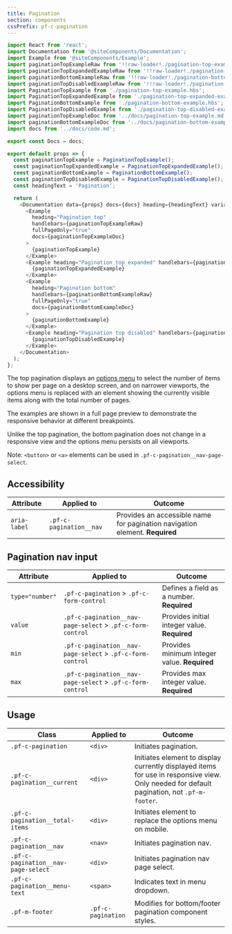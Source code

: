```yaml
---
title: Pagination
section: components
cssPrefix: pf-c-pagination
---
```


```js
import React from 'react';
import Documentation from '@siteComponents/Documentation';
import Example from '@siteComponents/Example';
import paginationTopExampleRaw from '!!raw-loader!./pagination-top-example.hbs';
import paginationTopExpandedExampleRaw from '!!raw-loader!./pagination-top-expanded-example.hbs';
import paginationBottomExampleRaw from '!!raw-loader!./pagination-bottom-example.hbs';
import paginationTopDisabledExampleRaw from '!!raw-loader!./pagination-top-disabled-example.hbs';
import PaginationTopExample from './pagination-top-example.hbs';
import PaginationTopExpandedExample from './pagination-top-expanded-example.hbs';
import PaginationBottomExample from './pagination-bottom-example.hbs';
import PaginationTopDisabledExample from './pagination-top-disabled-example.hbs';
import paginationTopExampleDoc from '../docs/pagination-top-example.md';
import paginationBottomExampleDoc from '../docs/pagination-bottom-example.md';
import docs from '../docs/code.md';

export const Docs = docs;

export default props => {
  const paginationTopExample = PaginationTopExample();
  const paginationTopExpandedExample = PaginationTopExpandedExample();
  const paginationBottomExample = PaginationBottomExample();
  const paginationTopDisabledExample = PaginationTopDisabledExample();
  const headingText = 'Pagination';

  return (
    <Documentation data={props} docs={docs} heading={headingText} variablesRoot={variablesRoot}>
      <Example
        heading="Pagination top"
        handlebars={paginationTopExampleRaw}
        fullPageOnly="true"
        docs={paginationTopExampleDoc}
      >
        {paginationTopExample}
      </Example>
      <Example heading="Pagination top expanded" handlebars={paginationTopExpandedExampleRaw} fullPageOnly="true">
        {paginationTopExpandedExample}
      </Example>
      <Example
        heading="Pagination bottom"
        handlebars={paginationBottomExampleRaw}
        fullPageOnly="true"
        docs={paginationBottomExampleDoc}
      >
        {paginationBottomExample}
      </Example>
      <Example heading="Pagination top disabled" handlebars={paginationTopDisabledExampleRaw} fullPageOnly="true">
        {paginationTopDisabledExample}
      </Example>
    </Documentation>
  );
};
```

The top pagination displays an [options menu](/components/OptionsMenu/examples/) to select the number of items to show per page on a desktop screen, and on narrower viewports, the options menu is replaced with an element showing the currently visible items along with the total number of pages.

The examples are shown in a full page preview to demonstrate the responsive behavior at different breakpoints.


Unlike the top pagination, the bottom pagination does not change in a responsive view and the options menu persists on all viewports.

Note: `<button>` or `<a>` elements can be used in `.pf-c-pagination__nav-page-select`.

## Accessibility

| Attribute | Applied to | Outcome |
| -- | -- | -- |
| `aria-label`  | `.pf-c-pagination__nav` |  Provides an accessible name for pagination navigation element. **Required** |

## Pagination nav input

| Attribute | Applied to | Outcome |
| -- | -- | -- |
| `type="number"` | `.pf-c-pagination` > `.pf-c-form-control` | Defines a field as a number. **Required** |
| `value` | `.pf-c-pagination__nav-page-select` > `.pf-c-form-control` | Provides initial integer value. **Required** |
| `min` | `.pf-c-pagination__nav-page-select` > `.pf-c-form-control` | Provides minimum integer value. **Required** |
| `max` | `.pf-c-pagination__nav-page-select` > `.pf-c-form-control` | Provides max integer value. **Required** |

## Usage

| Class | Applied to | Outcome |
| -- | -- | -- |
| `.pf-c-pagination` | `<div>` |  Initiates pagination. |
| `.pf-c-pagination__current` | `<div>` |  Initiates element to display currently displayed items for use in responsive view. Only needed for default pagination, not `.pf-m-footer`. |
| `.pf-c-pagination__total-items` | `<div>` | Initiates element to replace the options menu on mobile. |
| `.pf-c-pagination__nav` | `<nav>` |  Initiates pagination nav. |
| `.pf-c-pagination__nav-page-select` | `<div>` |  Initiates pagination nav page select. |
| `.pf-c-pagination__menu-text` | `<span>` | Indicates text in menu dropdown. |
| `.pf-m-footer` | `.pf-c-pagination` | Modifies for bottom/footer pagination component styles. |
